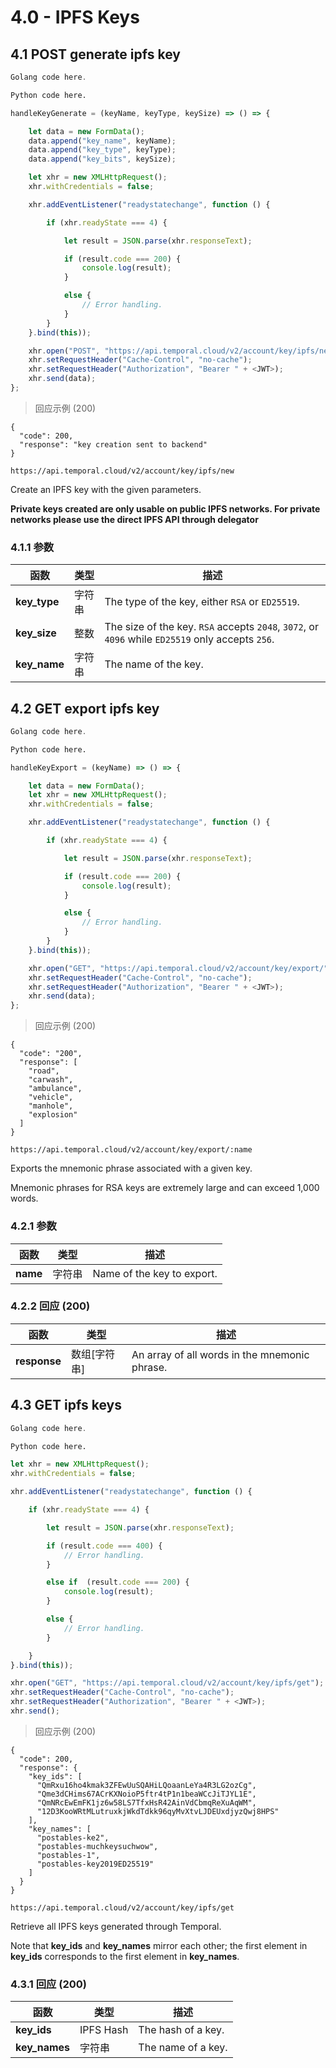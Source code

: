 # 4.0 - IPFS Keys

## 4.1 POST generate ipfs key

```go
Golang code here.
```

```python
Python code here.
```

```javascript
handleKeyGenerate = (keyName, keyType, keySize) => () => {

    let data = new FormData();
    data.append("key_name", keyName);
    data.append("key_type", keyType);
    data.append("key_bits", keySize);

    let xhr = new XMLHttpRequest();
    xhr.withCredentials = false;

    xhr.addEventListener("readystatechange", function () {

        if (xhr.readyState === 4) {

            let result = JSON.parse(xhr.responseText);

            if (result.code === 200) {
                console.log(result);
            }

            else {
                // Error handling.
            }
        }
    }.bind(this));

    xhr.open("POST", "https://api.temporal.cloud/v2/account/key/ipfs/new");
    xhr.setRequestHeader("Cache-Control", "no-cache");
    xhr.setRequestHeader("Authorization", "Bearer " + <JWT>);
    xhr.send(data);
};
```

> 回应示例 (200)

```
{
  "code": 200,
  "response": "key creation sent to backend"
}
```

`https://api.temporal.cloud/v2/account/key/ipfs/new`

Create an IPFS key with the given parameters.

<aside class="warning"><b>Private keys created are only usable on public IPFS networks. For private networks please use the direct IPFS API through delegator</b></aside>

### 4.1.1 参数

| 函数 | 类型 | 描述
|-----------|------|-------------
| <b>key_type</b> | 字符串 | The type of the key, either `RSA` or `ED25519`.
| <b>key_size</b> | 整数 | The size of the key. `RSA` accepts `2048`, `3072`, or `4096` while `ED25519` only accepts `256`.
| <b>key_name</b> | 字符串 | The name of the key.

## 4.2 GET export ipfs key

```go
Golang code here.
```

```python
Python code here.
```

```javascript
handleKeyExport = (keyName) => () => {

    let data = new FormData();
    let xhr = new XMLHttpRequest();
    xhr.withCredentials = false;

    xhr.addEventListener("readystatechange", function () {

        if (xhr.readyState === 4) {

            let result = JSON.parse(xhr.responseText);

            if (result.code === 200) {
                console.log(result);
            }

            else {
                // Error handling.
            }
        }
    }.bind(this));

    xhr.open("GET", "https://api.temporal.cloud/v2/account/key/export/" + keyName);
    xhr.setRequestHeader("Cache-Control", "no-cache");
    xhr.setRequestHeader("Authorization", "Bearer " + <JWT>);
    xhr.send(data);
};
```

> 回应示例 (200)

```
{
  "code": "200",
  "response": [
    "road",
    "carwash",
    "ambulance",
    "vehicle",
    "manhole",
    "explosion"
  ]
}
```

`https://api.temporal.cloud/v2/account/key/export/:name`

Exports the mnemonic phrase associated with a given key.

<aside class="warning">Mnemonic phrases for RSA keys are extremely large and can exceed 1,000 words.</aside>

### 4.2.1 参数

| 函数 | 类型 | 描述
|-----------|------|-------------
| <b>name</b> | 字符串 | Name of the key to export.

### 4.2.2 回应 (200)

| 函数 | 类型 | 描述
|-----------|------|-------------
| <b>response</b> | 数组[字符串] | An array of all words in the mnemonic phrase.

## 4.3 GET ipfs keys

```go
Golang code here.
```

```python
Python code here.
```

```javascript
let xhr = new XMLHttpRequest();
xhr.withCredentials = false;

xhr.addEventListener("readystatechange", function () {

    if (xhr.readyState === 4) {

        let result = JSON.parse(xhr.responseText);

        if (result.code === 400) {
            // Error handling.
        }

        else if  (result.code === 200) {
            console.log(result);
        }

        else {
            // Error handling.
        }

    }
}.bind(this));

xhr.open("GET", "https://api.temporal.cloud/v2/account/key/ipfs/get");
xhr.setRequestHeader("Cache-Control", "no-cache");
xhr.setRequestHeader("Authorization", "Bearer " + <JWT>);
xhr.send();
```

> 回应示例 (200)

```
{
  "code": 200,
  "response": {
    "key_ids": [
      "QmRxu16ho4kmak3ZFEwUuSQAHiLQoaanLeYa4R3LG2ozCg",
      "Qme3dCHims67ACrKXNoioP5ftr4tP1n1beaWCcJiTJYL1E",
      "QmNRcEwEmFK1jz6w58LS7TfxHsR42AinVdCbmqReXuAqWM",
      "12D3KooWRtMLutruxkjWkdTdkk96qyMvXtvLJDEUxdjyzQwj8HPS"
    ],
    "key_names": [
      "postables-ke2",
      "postables-muchkeysuchwow",
      "postables-1",
      "postables-key2019ED25519"
    ]
  }
}
```

`https://api.temporal.cloud/v2/account/key/ipfs/get`

Retrieve all IPFS keys generated through Temporal.

<aside class="warning">Note that <b>key_ids</b> and <b>key_names</b> mirror each other; the first element in <b>key_ids</b> corresponds to the first element in <b>key_names</b>.</aside>

### 4.3.1 回应 (200)

| 函数 | 类型 | 描述
|-----------|------|-------------
| <b>key_ids</b> | IPFS Hash | The hash of a key.
| <b>key_names</b> | 字符串 | The name of a key.